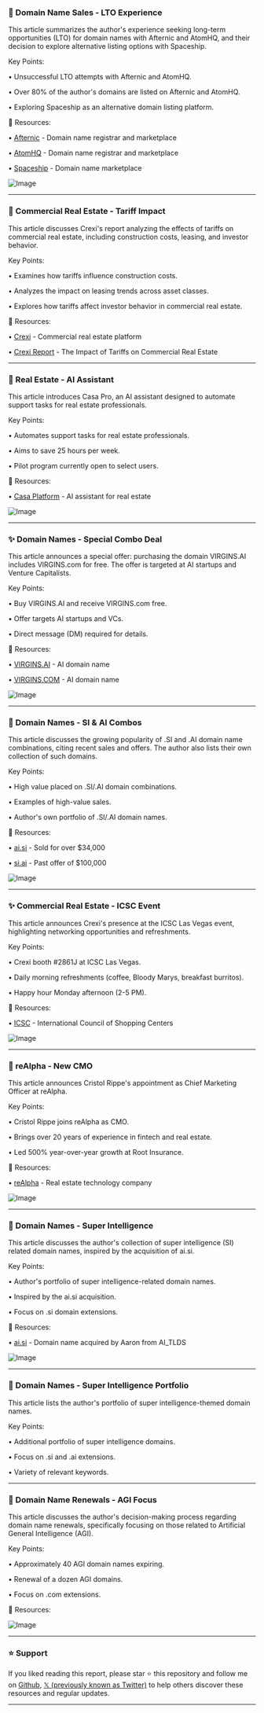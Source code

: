 ### 🤖 Domain Name Sales - LTO Experience

This article summarizes the author's experience seeking long-term opportunities (LTO) for domain names with Afternic and AtomHQ, and their decision to explore alternative listing options with Spaceship.


Key Points:

• Unsuccessful LTO attempts with Afternic and AtomHQ.

• Over 80% of the author's domains are listed on Afternic and AtomHQ.

• Exploring Spaceship as an alternative domain listing platform.


🔗 Resources:

• [Afternic](https://x.com/afternic) - Domain name registrar and marketplace

• [AtomHQ](https://x.com/atomHQ) - Domain name registrar and marketplace

• [Spaceship](https://x.com/spaceship) - Domain name marketplace

![Image](https://pbs.twimg.com/media/Go8tlHSbwAAdXF6?format=jpg&name=small)


---

### 🤖 Commercial Real Estate - Tariff Impact

This article discusses Crexi's report analyzing the effects of tariffs on commercial real estate, including construction costs, leasing, and investor behavior.


Key Points:

• Examines how tariffs influence construction costs.

• Analyzes the impact on leasing trends across asset classes.

• Explores how tariffs affect investor behavior in commercial real estate.


🔗 Resources:

• [Crexi](https://x.com/CREXinc) - Commercial real estate platform

• [Crexi Report](https://x.com/CREXinc/status/1927426463470346278) - The Impact of Tariffs on Commercial Real Estate


---

### 🚀 Real Estate - AI Assistant

This article introduces Casa Pro, an AI assistant designed to automate support tasks for real estate professionals.


Key Points:

• Automates support tasks for real estate professionals.

• Aims to save 25 hours per week.

• Pilot program currently open to select users.


🔗 Resources:

• [Casa Platform](casa-platform.com) - AI assistant for real estate

![Image](https://pbs.twimg.com/amplify_video_thumb/1927421103590215680/img/1JdeM8OUcUgTROEj.jpg)


---

### ✨ Domain Names - Special Combo Deal

This article announces a special offer: purchasing the domain VIRGINS.AI includes VIRGINS.com for free.  The offer is targeted at AI startups and Venture Capitalists.


Key Points:

• Buy VIRGINS.AI and receive VIRGINS.com free.

• Offer targets AI startups and VCs.

• Direct message (DM) required for details.



🔗 Resources:

• [VIRGINS.AI](https://t.co/EJvIRYH9Nc) - AI domain name

• [VIRGINS.COM](https://t.co/xsbxawTb7P) - AI domain name

![Image](https://pbs.twimg.com/media/GrAD-e5XAAAl5zM?format=jpg&name=small)


---

### 🤖 Domain Names - SI & AI Combos

This article discusses the growing popularity of .SI and .AI domain name combinations, citing recent sales and offers.  The author also lists their own collection of such domains.


Key Points:

• High value placed on .SI/.AI domain combinations.

•  Examples of high-value sales.

• Author's own portfolio of .SI/.AI domain names.


🔗 Resources:

• [ai.si](https://t.co/6Pm2bZp7Cq) - Sold for over $34,000

• [si.ai](https://t.co/Dz1nCpgiGg) - Past offer of $100,000

![Image](https://pbs.twimg.com/media/GqTv1vzbAAAONlS?format=jpg&name=small)


---

### ✨ Commercial Real Estate - ICSC Event

This article announces Crexi's presence at the ICSC Las Vegas event, highlighting networking opportunities and refreshments.


Key Points:

• Crexi booth #2861J at ICSC Las Vegas.

• Daily morning refreshments (coffee, Bloody Marys, breakfast burritos).

• Happy hour Monday afternoon (2-5 PM).


🔗 Resources:

• [ICSC](https://x.com/ICSC) - International Council of Shopping Centers

![Image](https://pbs.twimg.com/media/GqSB7R3a4AA06Z_?format=jpg&name=small)



---

### 🤖  reAlpha - New CMO

This article announces Cristol Rippe's appointment as Chief Marketing Officer at reAlpha.


Key Points:

• Cristol Rippe joins reAlpha as CMO.

• Brings over 20 years of experience in fintech and real estate.

•  Led 500% year-over-year growth at Root Insurance.


🔗 Resources:

• [reAlpha](https://x.com/reAlpha) - Real estate technology company

![Image](https://pbs.twimg.com/media/Gp2OhK1WIAA6eHR?format=jpg&name=small)


---

### 🤖 Domain Names - Super Intelligence

This article discusses the author's collection of super intelligence (SI) related domain names, inspired by the acquisition of ai.si.


Key Points:

•  Author's portfolio of super intelligence-related domain names.

•  Inspired by the ai.si acquisition.

•  Focus on .si domain extensions.


🔗 Resources:

• [ai.si](https://t.co/6Pm2bZpFrY) - Domain name acquired by Aaron from AI_TLDS


![Image](https://pbs.twimg.com/media/GpyeYJobIAAKIlv?format=png&name=small)


---

### 🤖 Domain Names - Super Intelligence Portfolio

This article lists the author's portfolio of super intelligence-themed domain names.


Key Points:

•  Additional portfolio of super intelligence domains.

•  Focus on .si and .ai extensions.

•  Variety of relevant keywords.



---

### 🤖 Domain Name Renewals - AGI Focus

This article discusses the author's decision-making process regarding domain name renewals, specifically focusing on those related to Artificial General Intelligence (AGI).


Key Points:

•  Approximately 40 AGI domain names expiring.

•  Renewal of a dozen AGI domains.

•  Focus on .com extensions.


🔗 Resources:

![Image](https://pbs.twimg.com/media/GpRaoB1bYAQeQI8?format=jpg&name=small)


---

### ⭐️ Support

If you liked reading this report, please star ⭐️ this repository and follow me on [Github](https://github.com/Drix10), [𝕏 (previously known as Twitter)](https://x.com/DRIX_10_) to help others discover these resources and regular updates.

---
